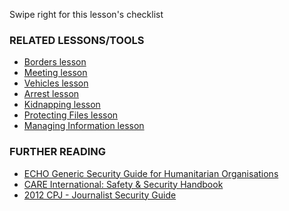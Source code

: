[Title]: # (Что теперь?)
[Order]: # (7)

Swipe right for this lesson's checklist

### RELATED LESSONS/TOOLS

*   [Borders lesson](umbrella://lesson/borders)
*   [Meeting lesson](umbrella://lesson/meetings)
*   [Vehicles lesson](umbrella://lesson/vehicles)
*   [Arrest lesson](umbrella://lesson/arrests)
*   [Kidnapping lesson](umbrella://lesson/kidnapping)
*   [Protecting Files lesson](umbrella://lesson/protecting-files)
*   [Managing Information lesson](umbrella://lesson/managing-information)

### FURTHER READING

*   [ECHO Generic Security Guide for Humanitarian Organisations](https://www.google.co.uk/url?sa=t&rct=j&q=&esrc=s&source=web&cd=1&cad=rja&uact=8&ved=0CCEQFjAA&url=http%3A%2F%2Fec.europa.eu%2Fecho%2Ffiles%2Fevaluation%2Fwatsan2005%2Fannex_files%2FECHO%2FECHO12%20-%20echo_generic_security_guide_en.doc&ei=kLxAVc6LOILuUP2SgbAE&usg=AFQjCNEXEOcbLeV24f3WolHmDwLq7KJzlQ&sig2=hbnI7wfdrGIHS7mmikBRWA)
*   [CARE International: Safety & Security Handbook](ngolearning.org/courses/availablecourses/CARE%20Safety%20Course/Shared%20Documents/English_CARE_International_Safety_and_Security_Handbook.pdf)
*   [2012 CPJ - Journalist Security Guide](https://cpj.org/reports/2012/04/journalist-security-guide.php)